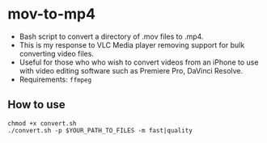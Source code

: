 # mov-to-mp4
- Bash script to convert a directory of .mov files to .mp4.
- This is my response to VLC Media player removing support for bulk converting video files.
- Useful for those who who wish to convert videos from an iPhone to use with video editing software such as Premiere Pro, DaVinci Resolve.
- Requirements: `ffmpeg`

## How to use

```
chmod +x convert.sh
./convert.sh -p $YOUR_PATH_TO_FILES -m fast|quality
```
